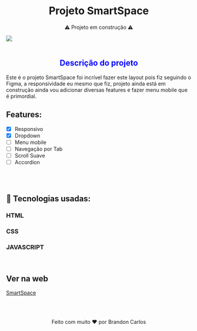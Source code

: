 <h1 align="center">
  Projeto SmartSpace
</h1>

<p align="center">⚠️ Projeto em construção ⚠️</p>
<img align="center" src="./assets/img/smartSpace.gif">
<br>
<br>

<h2 align="center" style="color: blue">Descrição do projeto</h2>
<p>Este é o projeto SmartSpace foi incrível fazer este layout pois fiz seguindo o Figma, a responsividade eu mesmo que fiz, projeto ainda está em construção ainda vou adicionar diversas features e fazer menu mobile que é primordial.</p>

## Features:
- [x] Responsivo
- [x] Dropdown
- [ ] Menu mobile
- [ ] Navegação por Tab
- [ ] Scroll Suave
- [ ] Accordion 
<br>
<br>

## 🚀 Tecnologias usadas:
### HTML
### CSS
### JAVASCRIPT

<br>

## Ver na web
<a href="https://smart-space.netlify.app/" target="_blank">SmartSpace</a>

<br>
<br>
<p align="center">Feito com muito ❤️ por Brandon Carlos</p>
